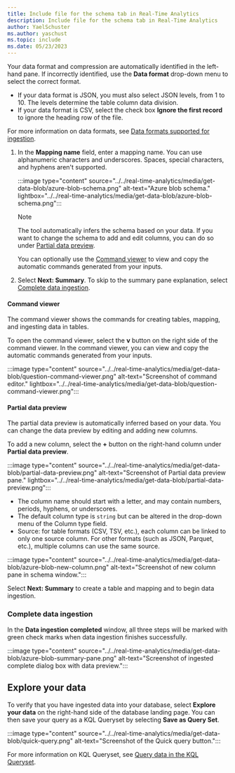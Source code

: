 ```yaml
---
title: Include file for the schema tab in Real-Time Analytics
description: Include file for the schema tab in Real-Time Analytics
author: YaelSchuster
ms.author: yaschust
ms.topic: include
ms.date: 05/23/2023
---
```


Your data format and compression are automatically identified in the left-hand pane. If incorrectly identified, use the **Data format** drop-down menu to select the correct format.

* If your data format is JSON, you must also select JSON levels, from 1 to 10. The levels determine the table column data division.
* If your data format is CSV, select the check box **Ignore the first record** to ignore the heading row of the file.

For more information on data formats, see [Data formats supported  for ingestion](/azure/data-explorer/ingestion-supported-formats?context=/fabric/context/context&pivots=fabric).

1. In the **Mapping name** field, enter a mapping name. You can use alphanumeric characters and underscores. Spaces, special characters, and hyphens aren't supported.

    :::image type="content" source="../../real-time-analytics/media/get-data-blob/azure-blob-schema.png" alt-text="Azure blob schema."  lightbox="../../real-time-analytics/media/get-data-blob/azure-blob-schema.png":::

    >[!NOTE]
    >
    > The tool automatically infers the schema based on your data. If you want to change the schema to add and edit columns, you can do so under [Partial data preview](#partial-data-preview).
    >
    > You can optionally use the [Command viewer](#command-viewer) to view and copy the automatic commands generated from your inputs.

1. Select **Next: Summary**. To skip to the summary pane explanation, select [Complete data ingestion](#complete-data-ingestion).

#### Command viewer

The command viewer shows the commands for creating tables, mapping, and ingesting data in tables.

To open the command viewer, select the **v** button on the right side of the command viewer. In the command viewer, you can view and copy the automatic commands generated from your inputs.

:::image type="content" source="../../real-time-analytics/media/get-data-blob/question-command-viewer.png" alt-text="Screenshot of command editor."  lightbox="../../real-time-analytics/media/get-data-blob/question-command-viewer.png":::

#### Partial data preview

The partial data preview is automatically inferred based on your data. You can change the data preview by editing and adding new columns.

To add a new column, select the **+** button on the right-hand column under **Partial data preview**.

:::image type="content" source="../../real-time-analytics/media/get-data-blob/partial-data-preview.png" alt-text="Screenshot of Partial data preview pane."  lightbox="../../real-time-analytics/media/get-data-blob/partial-data-preview.png":::

* The column name should start with a letter, and may contain numbers, periods, hyphens, or underscores.
* The default column type is `string` but can be altered in the drop-down menu of the Column type field.
* Source: for table formats (CSV, TSV, etc.), each column can be linked to only one source column. For other formats (such as JSON, Parquet, etc.), multiple columns can use the same source.

:::image type="content" source="../../real-time-analytics/media/get-data-blob/azure-blob-new-column.png" alt-text="Screenshot of new column pane in schema window.":::

Select **Next: Summary** to create a table and mapping and to begin data ingestion.

### Complete data ingestion

In the **Data ingestion completed** window, all three steps will be marked with green check marks when data ingestion finishes successfully.

:::image type="content" source="../../real-time-analytics/media/get-data-blob/azure-blob-summary-pane.png" alt-text="Screenshot of ingested complete dialog box with data preview.":::

## Explore your data

To verify that you have ingested data into your database, select **Explore your data** on the right-hand side of the database landing page. You can then save your query as a KQL Queryset by selecting **Save as Query Set**.

:::image type="content" source="../../real-time-analytics/media/get-data-blob/quick-query.png" alt-text="Screenshot of the Quick query button.":::

For more information on KQL Queryset, see [Query data in the KQL Queryset](../../real-time-analytics/kusto-query-set.md).

